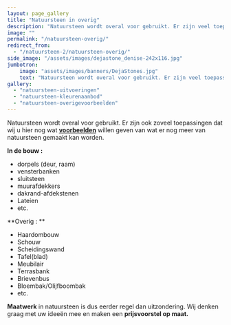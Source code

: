 ```yaml
---
layout: page_gallery
title: "Natuursteen in overig"
description: "Natuursteen wordt overal voor gebruikt. Er zijn veel toepassingen te bedenken met natuursteen."
image: ""
permalink: "/natuursteen-overig/"
redirect_from:
  - "/natuursteen-2/natuursteen-overig/"
side_image: "/assets/images/dejastone_denise-242x116.jpg"
jumbotron:
    image: "assets/images/banners/DejaStones.jpg"
    text: "Natuursteen wordt overal voor gebruikt. Er zijn veel toepassingen te bedenken."
gallery: 
  - "natuursteen-uitvoeringen"
  - "natuursteen-kleurenaanbod"
  - "natuursteen-overigevoorbeelden" 
---
```


Natuursteen wordt overal voor gebruikt. Er zijn ook zoveel toepassingen dat wij u hier nog wat **[voorbeelden](/natuursteen-overig/)** willen geven van wat er nog meer van natuursteen gemaakt kan worden.

**In de bouw :**

*   dorpels (deur, raam)
*   vensterbanken
*   sluitsteen
*   muurafdekkers
*   dakrand-afdekstenen
*   Lateien
*   etc.

**Overig : **

*   Haardombouw
*   Schouw
*   Scheidingswand
*   Tafel(blad)
*   Meubilair
*   Terrasbank
*   Brievenbus
*   Bloembak/Olijfboombak
*   etc.

**Maatwerk** in natuursteen is dus eerder regel dan uitzondering. Wij denken graag met uw ideeën mee en maken een **prijsvoorstel op maat.**
